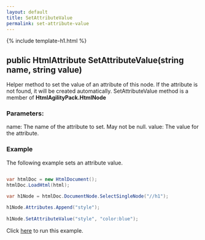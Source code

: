 ```yaml
---
layout: default
title: SetAttributeValue
permalink: set-attribute-value
---
```


{% include template-h1.html %}

## public HtmlAttribute SetAttributeValue(string name, string value)

Helper method to set the value of an attribute of this node. If the attribute is not found, it will be created automatically. SetAttributeValue method is a member of **HtmlAgilityPack.HtmlNode**

### Parameters:

name: The name of the attribute to set. May not be null.
value: The value for the attribute.

### Example

The following example sets an attribute value.

```csharp

var htmlDoc = new HtmlDocument();
htmlDoc.LoadHtml(html);

var h1Node = htmlDoc.DocumentNode.SelectSingleNode("//h1");
		
h1Node.Attributes.Append("style");
		
h1Node.SetAttributeValue("style", "color:blue");

```

Click [here](https://dotnetfiddle.net/WwLgeW) to run this example.
